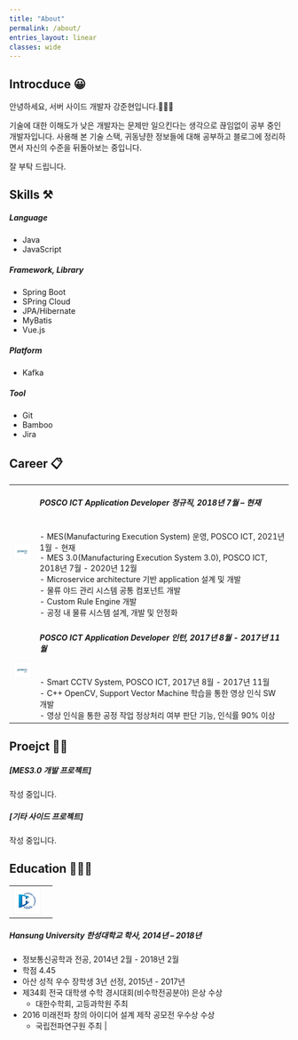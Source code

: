 ```yaml
---
title: "About"
permalink: /about/
entries_layout: linear
classes: wide
---
```


## Introcduce 😀

안녕하세요, 서버 사이드 개발자 강준현입니다.🙋🏻‍♂️

기술에 대한 이해도가 낮은 개발자는 문제만 일으킨다는 생각으로 끊임없이 공부 중인 개발자입니다. 
사용해 본 기술 스택, 귀동냥한 정보들에 대해 공부하고 블로그에 정리하면서 자신의 수준을 뒤돌아보는 중입니다. 

잘 부탁 드립니다.

## Skills ⚒
##### Language
- Java
- JavaScript
##### Framework, Library
- Spring Boot
- SPring Cloud
- JPA/Hibernate
- MyBatis
- Vue.js
##### Platform
- Kafka
##### Tool
- Git
- Bamboo
- Jira

## Career 📋

|  |  |
|:---:|:---------------------------------------------------------------------------------------------------------------------------------------------------|
| <img src="/images/about/about-1.jpg" width="50"> | <h5> POSCO ICT Application Developer 정규직, 2018년 7월 – 현재</h5><br> - MES(Manufacturing Execution System) 운영, POSCO ICT, 2021년 1월 - 현재<br> - MES 3.0(Manufacturing Execution System 3.0), POSCO ICT, 2018년 7월 - 2020년 12월<br>     - Microservice architecture 기반 application 설계 및 개발<br>     - 물류 야드 관리 시스템 공통 컴포넌트 개발<br>     - Custom Rule Engine 개발<br>     - 공정 내 물류 시스템 설계, 개발 및 안정화<br> |
| <img src="/images/about/about-1.jpg" width="50"> | <h5>POSCO ICT Application Developer 인턴, 2017년 8월 - 2017년 11월</h5><br> - Smart CCTV System, POSCO ICT, 2017년 8월 - 2017년 11월<br>     - C++ OpenCV, Support Vector Machine 학습을 통한 영상 인식 SW 개발<br>     - 영상 인식을 통한 공정 작업 정상처리 여부 판단 기능, 인식률 90% 이상<br> |

## Proejct 👨‍💻

##### [MES3.0 개발 프로젝트]
작성 중입니다.

##### [기타 사이드 프로젝트]
작성 중입니다.

## Education 👨🏻‍🎓

|  |  |
|:---:|:---------------------------------------------------------------------------------------------------------------------------------------------------|
|<img src="/images/about/about-2.jpg" width="50">| 
##### Hansung University 한성대학교 학사, 2014년 – 2018년<br>
- 정보통신공학과 전공, 2014년 2월 - 2018년 2월
- 학점 4.45
- 아산 성적 우수 장학생 3년 선정, 2015년 - 2017년
- 제34회 전국 대학생 수학 경시대회(비수학전공분야) 은상 수상
  - 대한수학회, 고등과학원 주최
- 2016 미래전파 창의 아이디어 설계 제작 공모전 우수상 수상
  - 국립전파연구원 주최
|